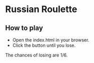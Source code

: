 # Russian Roulette

## How to play
* Open the index.html in your browser.
* Click the button until you lose.

The chances of losing are 1/6.
